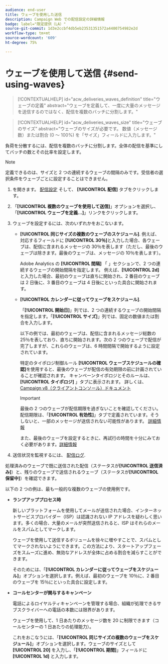 ```yaml
---
audience: end-user
title: ウェーブを使用した送信
description: Campaign Web での配信設定の詳細情報
badge: label="限定提供（LA）"
source-git-commit: 1d3e2ccbf4db5eb23531351572a4400754982e2d
workflow-type: tm+mt
source-wordcount: '609'
ht-degree: 75%

---
```



# ウェーブを使用して送信 {#send-using-waves}

>[!CONTEXTUALHELP]
>id="acw_deliveries_waves_definition"
>title="ウェーブの定義"
>abstract="ウェーブを定義して、一度に大量のメッセージを送信するのではなく、配信を複数のバッチに分割します。"

>[!CONTEXTUALHELP]
>id="acw_deliveries_waves_size"
>title="ウェーブのサイズ"
>abstract="ウェーブのサイズが必要です。 数値（メッセージ数）または割合 (0 ～ 100%) を「サイズ」フィールドに入力します。"

負荷を分散するには、配信を複数のバッチに分割します。全体の配信を基準にしてバッチの数とその比率を設定します。

>[!NOTE]
>
>定義できるのは、サイズと 2 つの連続するウェーブの間隔のみです。受信者の選択条件をウェーブごとに設定することはできません。

1. を開きます。 [配信設定](delivery-settings.md#retries) そして、 **[!UICONTROL 配信]** タブをクリックします。
1. 「**[!UICONTROL 複数のウェーブを使用して送信]**」オプションを選択し、「**[!UICONTROL ウェーブを定義...]**」リンクをクリックします。

1. ウェーブを設定するには、次のいずれかをおこないます。

   * **[!UICONTROL 同じサイズの複数のウェーブのスケジュール]**. 例えば、対応するフィールドに **[!UICONTROL 30％]**&#x200B;と入力した場合、各ウェーブは、配信に含まれるメッセージの 30％を表します（ただし、最後のウェーブは除きます。最後のウェーブは、メッセージの 10％を表します）。

     Adobe Analytics の **[!UICONTROL 間隔]** 「 」セクションで、2 つの連続するウェーブの開始間隔を指定します。 例えば、**[!UICONTROL 2d]** と入力した場合、最初のウェーブは直ちに開始され、2 番目のウェーブは 2 日後に、3 番目のウェーブは 4 日後にといった具合に開始されます。

   * **[!UICONTROL カレンダーに従ってウェーブをスケジュール]**.

     「**[!UICONTROL 開始日]**」列では、2 つの連続するウェーブの開始間隔を指定します。「**[!UICONTROL サイズ]**」列では、固定の数値または割合を入力します。

     以下の例では、最初のウェーブは、配信に含まれるメッセージ総数の 25％を表しており、直ちに開始されます。次の 2 つのウェーブで配信が完了しますが、これらのウェーブは、6 時間間隔で開始するように設定されています。

     特定のタイポロジ制御ルール **[!UICONTROL ウェーブスケジュールの確認]**&#x200B;を使用すると、最後のウェーブが配信の有効期限の前に計画されていることが確認されます。 キャンペーンタイポロジとそのルールは、 **[!UICONTROL タイポロジ]** 」タブに表示されます。 詳しくは、 [Campaign v8（クライアントコンソール）ドキュメント](https://experienceleague.adobe.com/docs/campaign/automation/campaign-optimization/control-rules.html)

     >[!IMPORTANT]
     >
     >最後の 2 つのウェーブが配信期限を過ぎないことを確認してください。配信期限は、「**[!UICONTROL 有効性]**」タブで定義されています。そうしないと、一部のメッセージが送信されない可能性があります。 [詳細情報](delivery-settings.md#validity)
     >
     >また、最後のウェーブを設定するときに、再試行の時間を十分にみておく必要があります。[詳細情報](delivery-settings.md#retries)

1. 送信状況を監視するには、 [配信ログ](../monitor/delivery-logs.md).

処理済みのウェーブで既に送信された配信（ステータスが&#x200B;**[!UICONTROL 送信済み]**）と、残りのウェーブで送信されるウェーブ（ステータスが&#x200B;**[!UICONTROL 保留中]**）を確認できます。

以下の 2 つの例は、最も一般的な複数のウェーブの使用例です。

* **ランプアッププロセス時**

  新しいプラットフォームを使用してメールが送信された場合、インターネットサービスプロバイダー（ISP）は認識されない IP アドレスを疑わしく思います。多くの場合、大量のメールが突然送信されると、ISP はそれらのメールをスパムとしてマークします。

  ウェーブを使用して送信するボリュームを徐々に増やすことで、スパムとしてマークされないようにできます。この方法により、スタートアップフェーズをスムーズに進め、無効なアドレスが全体に占める割合を減らすことができます。

  そのためには、「**[!UICONTROL カレンダーに従ってウェーブをスケジュール]**」オプションを選択します。例えば、最初のウェーブを 10％に、2 番目のウェーブを 15％にといった具合に設定します。

* **コールセンターが関与するキャンペーン**

  電話によるロイヤルティキャンペーンを管理する場合、組織が処理できるサブスクライバーへの電話の本数には限界があります。


  ウェーブを使用して、1 日あたりのメッセージ数を 20 に制限できます（コールセンターの 1 日あたりの処理能力）。

  これをおこなうには、「**[!UICONTROL 同じサイズの複数のウェーブをスケジュール]**」オプションを選択します。ウェーブのサイズとして **[!UICONTROL 20]** を入力し、「**[!UICONTROL 期間]**」フィールドに **[!UICONTROL 1d]** と入力します。